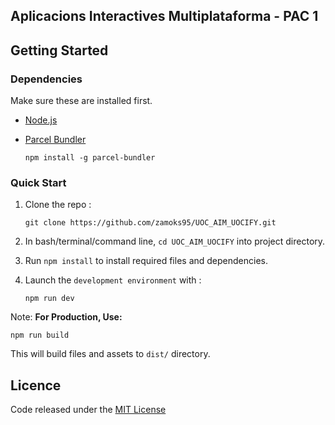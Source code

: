 ## Aplicacions Interactives Multiplataforma - PAC 1

## Getting Started

### Dependencies

Make sure these are installed first.

- [Node.js](http://nodejs.org)
- [Parcel Bundler](https://parceljs.org/)

  `npm install -g parcel-bundler`

### Quick Start

1. Clone the repo :

   `git clone https://github.com/zamoks95/UOC_AIM_UOCIFY.git`

2. In bash/terminal/command line, `cd UOC_AIM_UOCIFY` into project directory.
3. Run `npm install` to install required files and dependencies.
4. Launch the `development environment` with :

   `npm run dev`

Note: **For Production, Use:**

```
npm run build
```

This will build files and assets to `dist/` directory.

## Licence

Code released under the [MIT License](LICENSE)
